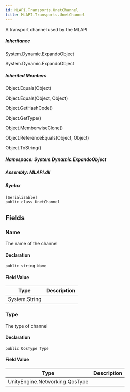 ```yaml
---  
id: MLAPI.Transports.UnetChannel  
title: MLAPI.Transports.UnetChannel  
---
```


<div class="markdown level0 summary">

A transport channel used by the MLAPI

</div>

<div class="markdown level0 conceptual">

</div>

<div class="inheritance">

##### Inheritance

<div class="level0">

System.Dynamic.ExpandoObject

</div>

<div class="level1">

System.Dynamic.ExpandoObject

</div>

</div>

<div class="inheritedMembers">

##### Inherited Members

<div>

Object.Equals(Object)

</div>

<div>

Object.Equals(Object, Object)

</div>

<div>

Object.GetHashCode()

</div>

<div>

Object.GetType()

</div>

<div>

Object.MemberwiseClone()

</div>

<div>

Object.ReferenceEquals(Object, Object)

</div>

<div>

Object.ToString()

</div>

</div>

##### **Namespace**: System.Dynamic.ExpandoObject

##### **Assembly**: MLAPI.dll

##### Syntax

    [Serializable]
    public class UnetChannel

## Fields

### Name

<div class="markdown level1 summary">

The name of the channel

</div>

<div class="markdown level1 conceptual">

</div>

#### Declaration

    public string Name

#### Field Value

| Type          | Description |
|---------------|-------------|
| System.String |             |

### Type

<div class="markdown level1 summary">

The type of channel

</div>

<div class="markdown level1 conceptual">

</div>

#### Declaration

    public QosType Type

#### Field Value

| Type                           | Description |
|--------------------------------|-------------|
| UnityEngine.Networking.QosType |             |
